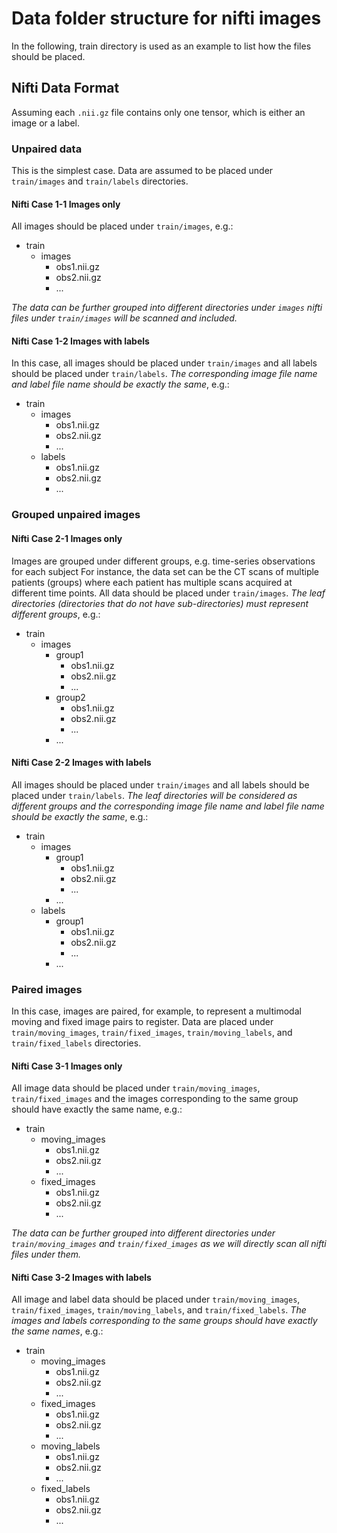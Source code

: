 # Data folder structure for nifti images

In the following, train directory is used as an example to list how the files should be placed.

## Nifti Data Format

Assuming each `.nii.gz` file contains only one tensor, which is either an image or a label.

### Unpaired data

This is the simplest case. Data are assumed to be placed under `train/images` and `train/labels` directories.

#### Nifti Case 1-1 Images only

All images should be placed under `train/images`, e.g.:

- train
  - images
    - obs1.nii.gz
    - obs2.nii.gz
    - ...

_The data can be further grouped into different directories under `images` nifti files under `train/images` will be scanned and included._

#### Nifti Case 1-2 Images with labels

In this case, all images should be placed under `train/images` and all labels should be placed under `train/labels`.
_The corresponding image file name and label file name should be exactly the same_, e.g.:

- train
  - images
    - obs1.nii.gz
    - obs2.nii.gz
    - ...
  - labels
    - obs1.nii.gz
    - obs2.nii.gz
    - ...

### Grouped unpaired images

#### Nifti Case 2-1 Images only

Images are grouped under different groups, e.g. time-series observations for each subject For instance, the data set can be the CT scans of multiple patients (groups) where each patient has multiple scans acquired at different time points. All data should be placed under `train/images`.
_The leaf directories (directories that do not have sub-directories) must represent different groups_, e.g.:

- train
  - images
    - group1
      - obs1.nii.gz
      - obs2.nii.gz
      - ...
    - group2
      - obs1.nii.gz
      - obs2.nii.gz
      - ...
    - ...

#### Nifti Case 2-2 Images with labels

All images should be placed under `train/images` and all labels should be placed under `train/labels`.
_The leaf directories will be considered as different groups and the corresponding image file name and label file name should be exactly the same_, e.g.:

- train
  - images
    - group1
      - obs1.nii.gz
      - obs2.nii.gz
      - ...
    - ...
  - labels
    - group1
      - obs1.nii.gz
      - obs2.nii.gz
      - ...
    - ...

### Paired images

In this case, images are paired, for example, to represent a multimodal moving and fixed image pairs to register. Data are placed under `train/moving_images`, `train/fixed_images`, `train/moving_labels`, and `train/fixed_labels` directories.

#### Nifti Case 3-1 Images only

All image data should be placed under `train/moving_images`, `train/fixed_images` and the images corresponding to the same group should have exactly the same name, e.g.:

- train
  - moving_images
    - obs1.nii.gz
    - obs2.nii.gz
    - ...
  - fixed_images
    - obs1.nii.gz
    - obs2.nii.gz
    - ...

_The data can be further grouped into different directories under `train/moving_images` and `train/fixed_images` as we will directly scan all nifti files under them._

#### Nifti Case 3-2 Images with labels

All image and label data should be placed under `train/moving_images`, `train/fixed_images`, `train/moving_labels`, and `train/fixed_labels`.
_The images and labels corresponding to the same groups should have exactly the same names_, e.g.:

- train
  - moving_images
    - obs1.nii.gz
    - obs2.nii.gz
    - ...
  - fixed_images
    - obs1.nii.gz
    - obs2.nii.gz
    - ...
  - moving_labels
    - obs1.nii.gz
    - obs2.nii.gz
    - ...
  - fixed_labels
    - obs1.nii.gz
    - obs2.nii.gz
    - ...
